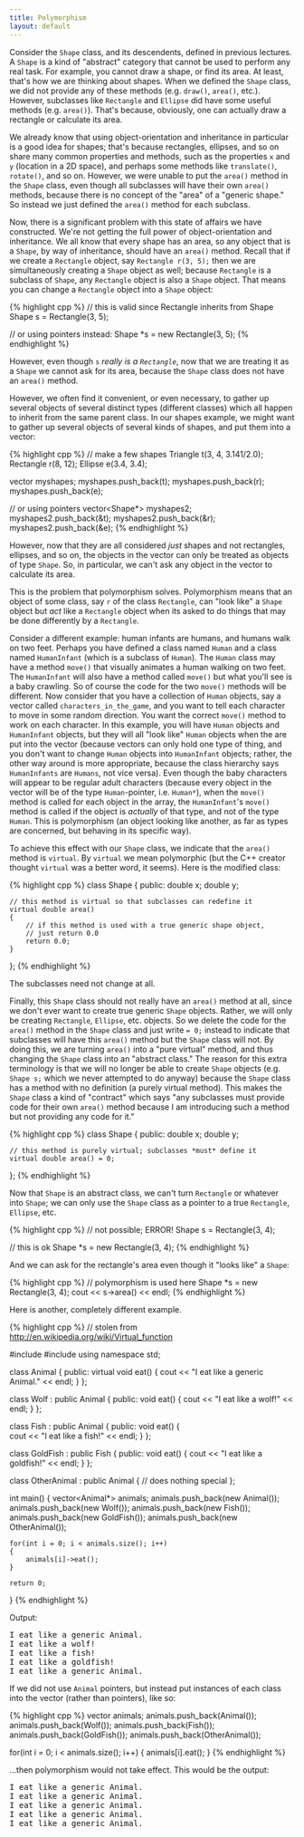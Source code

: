 ```yaml
---
title: Polymorphism
layout: default
---
```


Consider the `Shape` class, and its descendents, defined in previous
lectures.  A `Shape` is a kind of "abstract" category that cannot be
used to perform any real task. For example, you cannot draw a shape,
or find its area. At least, that's how we are thinking about
shapes. When we defined the `Shape` class, we did not provide any of
these methods (e.g. `draw()`, `area()`, etc.). However, subclasses
like `Rectangle` and `Ellipse` did have some useful methods (e.g.
`area()`). That's because, obviously, one can actually draw a
rectangle or calculate its area.

We already know that using object-orientation and inheritance in
particular is a good idea for shapes; that's because rectangles,
ellipses, and so on share many common properties and methods, such as
the properties `x` and `y` (location in a 2D space), and perhaps some
methods like `translate()`, `rotate()`, and so on. However, we were
unable to put the `area()` method in the `Shape` class, even though all
subclasses will have their own `area()` methods, because there is no
concept of the "area" of a "generic shape." So instead we just defined
the `area()` method for each subclass.

Now, there is a significant problem with this state of affairs we have
constructed. We're not getting the full power of object-orientation
and inheritance. We all know that every shape has an area, so any
object that is a `Shape`, by way of inheritance, should have an
`area()` method. Recall that if we create a `Rectangle` object, say
`Rectangle r(3, 5);` then we are simultaneously creating a `Shape`
object as well; because `Rectangle` is a subclass of `Shape`, any
`Rectangle` object is also a `Shape` object. That means you can change
a `Rectangle` object into a `Shape` object:

{% highlight cpp %}
// this is valid since Rectangle inherits from Shape
Shape s = Rectangle(3, 5);

// or using pointers instead:
Shape *s = new Rectangle(3, 5);
{% endhighlight %}

However, even though `s` *really is a `Rectangle`*, now that we are
treating it as a `Shape` we cannot ask for its area, because the `Shape`
class does not have an `area()` method.

However, we often find it convenient, or even necessary, to gather up
several objects of several distinct types (different classes) which
all happen to inherit from the same parent class. In our shapes
example, we might want to gather up several objects of several kinds
of shapes, and put them into a vector:

{% highlight cpp %}
// make a few shapes
Triangle t(3, 4, 3.141/2.0);
Rectangle r(8, 12);
Ellipse e(3.4, 3.4);

vector<Shape> myshapes;
myshapes.push_back(t);
myshapes.push_back(r);
myshapes.push_back(e);

// or using pointers
vector<Shape*> myshapes2;
myshapes2.push_back(&t);
myshapes2.push_back(&r);
myshapes2.push_back(&e);
{% endhighlight %}

However, now that they are all considered *just* shapes and not
rectangles, ellipses, and so on, the objects in the vector can only be
treated as objects of type `Shape`. So, in particular, we can't ask any
object in the vector to calculate its area.

This is the problem that polymorphism solves. Polymorphism means that
an object of some class, say `r` of the class `Rectangle`, can "look
like" a `Shape` object but *act* like a `Rectangle` object when its
asked to do things that may be done differently by a `Rectangle`.

Consider a different example: human infants are humans, and humans
walk on two feet. Perhaps you have defined a class named `Human` and a
class named `HumanInfant` (which is a subclass of `Human`). The
`Human` class may have a method `move()` that visually animates a
human walking on two feet. The `HumanInfant` will also have a method
called `move()` but what you'll see is a baby crawling. So of course
the code for the two `move()` methods will be different. Now consider
that you have a collection of `Human` objects, say a vector called
`characters_in_the_game`, and you want to tell each character to move
in some random direction. You want the correct `move()` method to work
on each character. In this example, you will have `Human` objects and
`HumanInfant` objects, but they will all "look like" `Human` objects
when the are put into the vector (because vectors can only hold one
type of thing, and you don't want to change `Human` objects into
`HumanInfant` objects; rather, the other way around is more
appropriate, because the class hierarchy says `HumanInfants` are
`Humans`, not vice versa). Even though the baby characters will appear
to be regular adult characters (because every object in the vector
will be of the type `Human`-pointer, i.e. `Human*`), when the `move()`
method is called for each object in the array, the `HumanInfant`'s
`move()` method is called if the object is *actually* of that type,
and not of the type `Human`. This is polymorphism (an object looking
like another, as far as types are concerned, but behaving in its
specific way).

To achieve this effect with our `Shape` class, we indicate that the
`area()` method is `virtual`. By `virtual` we mean polymorphic (but
the C++ creator thought `virtual` was a better word, it seems). Here
is the modified class:

{% highlight cpp %}
class Shape
{
public:
    double x;
    double y;

    // this method is virtual so that subclasses can redefine it
    virtual double area()
    {
        // if this method is used with a true generic shape object,
        // just return 0.0
        return 0.0;
    }
};
{% endhighlight %}

The subclasses need not change at all.

Finally, this `Shape` class should not really have an `area()` method
at all, since we don't ever want to create true generic `Shape`
objects. Rather, we will only be creating `Rectangle`, `Ellipse`,
etc. objects. So we delete the code for the `area()` method in the
`Shape` class and just write `= 0;` instead to indicate that
subclasses will have this `area()` method but the `Shape` class will
not. By doing this, we are turning `area()` into a "pure virtual"
method, and thus changing the `Shape` class into an "abstract class."
The reason for this extra terminology is that we will no longer be
able to create `Shape` objects (e.g.  `Shape s;` which we never
attempted to do anyway) because the `Shape` class has a method with no
definition (a purely virtual method). This makes the `Shape` class a
kind of "contract" which says "any subclasses must provide code for
their own `area()` method because I am introducing such a method but
not providing any code for it."

{% highlight cpp %}
class Shape
{
public:
    double x;
    double y;

    // this method is purely virtual; subclasses *must* define it
    virtual double area() = 0;
};
{% endhighlight %}

Now that `Shape` is an abstract class, we can't turn `Rectangle` or
whatever into `Shape`; we can only use the `Shape` class as a pointer
to a true `Rectangle`, `Ellipse`, etc.

{% highlight cpp %}
// not possible; ERROR!
Shape s = Rectangle(3, 4);

// this is ok
Shape *s = new Rectangle(3, 4);
{% endhighlight %}

And we can ask for the rectangle's area even though it "looks like" a
`Shape`:

{% highlight cpp %}
// polymorphism is used here
Shape *s = new Rectangle(3, 4);
cout << s->area() << endl;
{% endhighlight %}

Here is another, completely different example.

{% highlight cpp %}
// stolen from http://en.wikipedia.org/wiki/Virtual_function

#include <iostream>
#include <vector>
using namespace std;
 
class Animal
{
public:
    virtual void eat()
    { 
        cout << "I eat like a generic Animal." << endl; 
    }
};
 
class Wolf : public Animal
{
public:
    void eat()
    { 
        cout << "I eat like a wolf!" << endl; 
    }
};
 
class Fish : public Animal
{
public:
    void eat()
    {  
        cout << "I eat like a fish!" << endl; 
    }
};
 
class GoldFish : public Fish
{
public:
    void eat()
    { 
        cout << "I eat like a goldfish!" << endl; 
    }
};
 
class OtherAnimal : public Animal
{
    // does nothing special
};
 
int main()
{
    vector<Animal*> animals;
    animals.push_back(new Animal());
    animals.push_back(new Wolf());
    animals.push_back(new Fish());
    animals.push_back(new GoldFish());
    animals.push_back(new OtherAnimal());
 
    for(int i = 0; i < animals.size(); i++)
    {
        animals[i]->eat();
    }
 
    return 0;
}
{% endhighlight %}

Output:

<pre>
I eat like a generic Animal.
I eat like a wolf!
I eat like a fish!
I eat like a goldfish!
I eat like a generic Animal.
</pre>

If we did not use `Animal` pointers, but instead put instances of each
class into the vector (rather than pointers), like so:

{% highlight cpp %}
vector<Animal> animals;
animals.push_back(Animal());
animals.push_back(Wolf());
animals.push_back(Fish());
animals.push_back(GoldFish());
animals.push_back(OtherAnimal());

for(int i = 0; i < animals.size(); i++)
{
    animals[i].eat();
}
{% endhighlight %}

...then polymorphism would not take effect. This would be the output:

<pre>
I eat like a generic Animal.
I eat like a generic Animal.
I eat like a generic Animal.
I eat like a generic Animal.
I eat like a generic Animal.
</pre>
